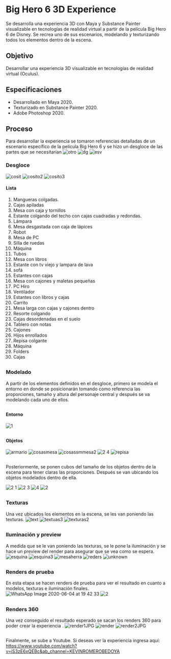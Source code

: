 # Big Hero 6 3D Experience

Se  desarrolla una experiencia 3D con Maya y Substance Painter visualizable en tecnologías de realidad virtual a partir de la película Big Hero 6 de Disney. Se recrea uno de sus escenarios, modelando y texturizando todos los elementos dentro de la escena.

## Objetivo

Desarrollar una experiencia 3D visualizable en tecnologías de realidad virtual (Oculus).

## Especificaciones

- Desarrollado en Maya 2020.
- Texturizado en Substance Painter 2020.
- Adobe Photoshop 2020.

## Proceso

Para desarrollar la experiencia se tomaron referencias detalladas de un escenario específico de la película Big Hero 6 y se hizo un desgloce de las partes que se necesitarían
![otro](https://user-images.githubusercontent.com/42383401/111044408-84f92700-8416-11eb-9908-a7a693067d36.PNG)
![dg](https://user-images.githubusercontent.com/42383401/111044411-89254480-8416-11eb-8917-f02fbc1622a6.PNG)
![esv](https://user-images.githubusercontent.com/42383401/111044413-8fb3bc00-8416-11eb-9b3d-6a5c40ce0a74.PNG)

### Desgloce
![cosit](https://user-images.githubusercontent.com/42383401/111044714-3482c900-8418-11eb-8a5e-7f1173f812f5.PNG)
![cosito2](https://user-images.githubusercontent.com/42383401/111044458-ec16db80-8416-11eb-911a-96b308c39066.PNG)
![cosito3](https://user-images.githubusercontent.com/42383401/111044475-fcc75180-8416-11eb-8b29-a2b25b95761a.PNG)

#### Lista
1. Mangueras colgadas.
2. Cajas apiladas
3. Mesa con caja y tornillos
4. Estante colgando del techo con cajas cuadradas y redondas.
5. Lámpara
6. Mesa desgastada con caja de lápices
7. Robot
8. Mesa de PC
9. Silla de ruedas
10. Máquina
11. Tubos
12. Mesa con libros
13. Estante con tv viejo y lampara de lava
14. sofá
15. Estantes con cajas
16. Mesa con cajones y maletas pequeñas
17. PC Hiro
18. Ventilador
19. Estantes con libros y cajas
20. Carrito
21. Mesa larga con cajas y cajones dentro
22. Resorte colgando
23. Cajas desordenadas en el suelo
24. Tablero con notas
25. Cajones
26. Hijos enrollados
27. Repisa colgante
28. Máquina
29. Folders
30. Cajas




##
### Modelado
A partir de los elementos definidos en el desgloce, primero se modela el entorno en donde se posicionarán tomando como referencia las proporciones, tamaño y altura del personaje central y después se va modelando cada uno de ellos.

##
#### Entorno
![1](https://user-images.githubusercontent.com/42383401/111044546-3dbf6600-8417-11eb-83d8-78caadf6d185.PNG)

##
#### Objetos
![armario](https://user-images.githubusercontent.com/42383401/111044563-5760ad80-8417-11eb-8143-2fd5318d86a4.PNG)
![cosasmesa](https://user-images.githubusercontent.com/42383401/111044570-5c256180-8417-11eb-8dfd-8b8e07ee33d6.PNG)
![cosassmmesa2](https://user-images.githubusercontent.com/42383401/111044572-5def2500-8417-11eb-93b8-fc4575324446.PNG)
![2 4](https://user-images.githubusercontent.com/42383401/111044574-5fb8e880-8417-11eb-93df-b1ef5ae57e81.PNG)
![repisa](https://user-images.githubusercontent.com/42383401/111044576-634c6f80-8417-11eb-8fe7-e93cb066283f.PNG)


##
Posteriormente, se ponen cubos del tamaño de los objetos dentro de la escena para tener claras las proporciones. Después se van ubicando los objetos modelados dentro de ella.

![2 1](https://user-images.githubusercontent.com/42383401/111044652-d950d680-8417-11eb-9b70-079180687d84.PNG)
![2 3](https://user-images.githubusercontent.com/42383401/111044654-dce45d80-8417-11eb-8b8e-44408eb43b53.PNG)
![4](https://user-images.githubusercontent.com/42383401/111044662-e1a91180-8417-11eb-9496-e5063baea64c.PNG)
![2](https://user-images.githubusercontent.com/42383401/111044793-abb85d00-8418-11eb-9965-f7a2390a8092.PNG)

##
### Texturas

Una vez ubicados los elementos en la escena, se les van poniendo las texturas.
![text](https://user-images.githubusercontent.com/42383401/111044830-dbfffb80-8418-11eb-9a0c-107ff3b4114a.PNG)
![textuas3](https://user-images.githubusercontent.com/42383401/111044834-ddc9bf00-8418-11eb-8724-2ae91ecec247.PNG)
![texturas2](https://user-images.githubusercontent.com/42383401/111044835-defaec00-8418-11eb-8073-03701c8b9f99.PNG)

##
### Iluminación y preview
A medida que se le van poniendo las texturas, se le pone la iluminación y se hace un preview del render para asegurar que se vea como se espera.
![esquina](https://user-images.githubusercontent.com/42383401/111044890-42851980-8419-11eb-95c0-818b958adef3.PNG)
![esquina3](https://user-images.githubusercontent.com/42383401/111044894-4749cd80-8419-11eb-9b30-e1d32f8efc1f.PNG)
![mesaherra](https://user-images.githubusercontent.com/42383401/111044896-49139100-8419-11eb-9de9-760221ce05dc.PNG)
![reders](https://user-images.githubusercontent.com/42383401/111044900-4ca71800-8419-11eb-865b-9bdda161300f.PNG)
![unknown](https://user-images.githubusercontent.com/42383401/111045048-fededf80-8419-11eb-9416-20a754b4a59d.png)

##
### Renders de prueba
En esta etapa se hacen renders de prueba para ver el resultado en cuanto a modelos, texturas e iluminación finales.
![WhatsApp Image 2020-06-04 at 19 42 33](https://user-images.githubusercontent.com/42383401/111044945-811ad400-8419-11eb-926f-291326906faf.jpeg)
![2](https://user-images.githubusercontent.com/42383401/111044947-82e49780-8419-11eb-9bb9-d44bfad50eae.png)

##
### Renders 360
Una vez conseguido el resultado esperado se sacan los renders 360 para poder crear la experiencia .
![render1JPG](https://user-images.githubusercontent.com/42383401/111045038-f4244a80-8419-11eb-8180-4fc1a1d71e3e.jpg)
![render](https://user-images.githubusercontent.com/42383401/111045074-2cc42400-841a-11eb-8cbe-068081a95b4c.PNG)
![render2JPG](https://user-images.githubusercontent.com/42383401/111045034-eec70000-8419-11eb-8f84-b3d34e072ccc.jpg)

##
Finalmente, se sube a Youtube.
Si deseas ver la experiencia ingresa aquí: https://www.youtube.com/watch?v=iS3zE6xQEBc&ab_channel=KEVINROMEROBEDOYA


